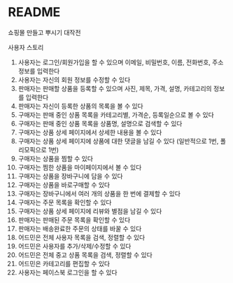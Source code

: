 # README

쇼핑몰 만들고 뿌시기 대작전

사용자 스토리

1. 사용자는 로그인/회원가입을 할 수 있으며 이메일, 비밀번호, 이름, 전화번호, 주소 정보를 입력한다
2. 사용자는 자신의 회원 정보를 수정할 수 있다
3. 판매자는 판매할 상품을 등록할 수 있으며 사진, 제목, 가격, 설명, 카테고리의 정보를 입력한다
4. 판매자는 자신이 등록한 상품의 목록을 볼 수 있다
5. 구매자는 판매 중인 상품 목록을 카테고리별, 가격순, 등록일순으로 볼 수 있다
6. 구매자는 판매 중인 상품 목록을 상품명, 설명으로 검색할 수 있다
7. 구매자는 상품 상세 페이지에서 상세한 내용을 볼 수 있다
8. 구매자는 상품 상세 페이지에 상품에 대한 댓글을 남길 수 있다 (일반적으로 1번, 폴리모픽으로 1번)
9. 구매자는 상품을 찜할 수 있다
10. 구매자는 찜한 상품을 마이페이지에서 볼 수 있다
11. 구매자는 상품을 장바구니에 담을 수 있다
12. 구매자는 상품을 바로구매할 수 있다
13. 구매자는 장바구니에서 여러 개의 상품을 한 번에 결제할 수 있다
14. 구매자는 주문 목록을 확인할 수 있다
15. 구매자는 상품 상세 페이지에 리뷰와 별점을 남길 수 있다
16. 판매자는 판매된 주문 목록을 확인할 수 있다
17. 판매자는 배송완료한 주문의 상태를 바꿀 수 있다
18. 어드민은 전체 사용자 목록을 검색, 정렬할 수 있다
19. 어드민은 사용자를 추가/삭제/수정할 수 있다
20. 어드민은 전체 중고 상품 목록을 검색, 정렬할 수 있다 
21. 어드민은 카테고리를 편집할 수 있다
22. 사용자는 페이스북 로그인을 할 수 있다
